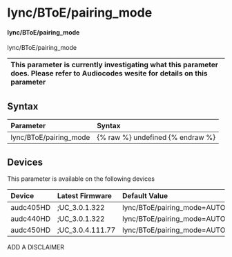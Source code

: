 ﻿---
description: lync/BToE/pairing_mode
search: false
---

# lync/BToE/pairing_mode

#### lync/BToE/pairing_mode

lync/BToE/pairing_mode


| This parameter is currently investigating what this parameter does. Please refer to Audiocodes wesite for details on this parameter | 
| :--- |

## Syntax
| Parameter | Syntax |
| :--- | :--- |
|lync/BToE/pairing_mode | {% raw %} undefined {% endraw %}|

## Devices
This parameter is available on the following devices

| Device | Latest Firmware | Default Value |
|:---|:---|:---|
| audc405HD | ;UC_3.0.1.322 | lync/BToE/pairing_mode=AUTOMATIC 
| audc440HD | ;UC_3.0.1.322 | lync/BToE/pairing_mode=AUTOMATIC 
| audc450HD | ;UC_3.0.4.111.77 | lync/BToE/pairing_mode=AUTOMATIC 

ADD A DISCLAIMER
